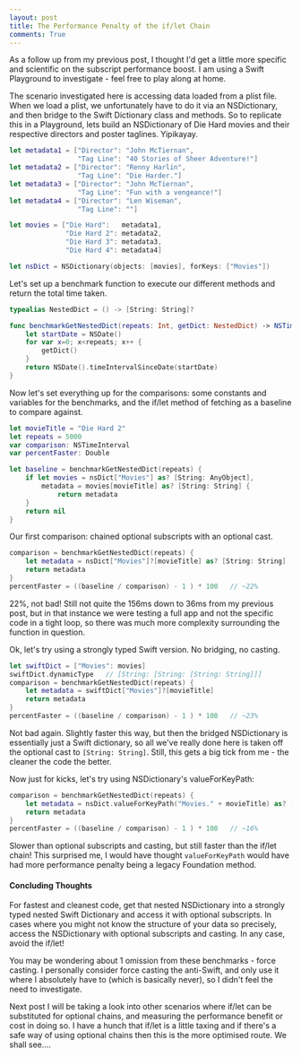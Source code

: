```yaml
---
layout: post
title: The Performance Penalty of the if/let Chain
comments: True
---
```


As a follow up from my previous post, I thought I'd get a little more specific and scientific on the subscript performance boost. I am using a Swift Playground to investigate - feel free to play along at home.

The scenario investigated here is accessing data loaded from a plist file. When we load a plist, we unfortunately have to do it via an NSDictionary, and then bridge to the Swift Dictionary class and methods. So to replicate this in a Playground, lets build an NSDictionary of Die Hard movies and their respective directors and poster taglines. Yipikayay.

```swift
let metadata1 = ["Director": "John McTiernan",
                 "Tag Line": "40 Stories of Sheer Adventure!"]
let metadata2 = ["Director": "Renny Harlin",
                 "Tag Line": "Die Harder."]
let metadata3 = ["Director": "John McTiernan",
                 "Tag Line": "Fun with a vengeance!"]
let metadata4 = ["Director": "Len Wiseman",
                 "Tag Line": ""]

let movies = ["Die Hard":   metadata1,
              "Die Hard 2": metadata2,
              "Die Hard 3": metadata3,
              "Die Hard 4": metadata4]

let nsDict = NSDictionary(objects: [movies], forKeys: ["Movies"])
```

Let's set up a benchmark function to execute our different methods and return the total time taken.

```swift
typealias NestedDict = () -> [String: String]?

func benchmarkGetNestedDict(repeats: Int, getDict: NestedDict) -> NSTimeInterval {
    let startDate = NSDate()
    for var x=0; x<repeats; x++ {
        getDict()
    }
    return NSDate().timeIntervalSinceDate(startDate)
}
```

Now let's set everything up for the comparisons: some constants and variables for the benchmarks, and the if/let method of fetching as a baseline to compare against.

```swift
let movieTitle = "Die Hard 2"
let repeats = 5000
var comparison: NSTimeInterval
var percentFaster: Double

let baseline = benchmarkGetNestedDict(repeats) {
    if let movies = nsDict["Movies"] as? [String: AnyObject],
        metadata = movies[movieTitle] as? [String: String] {
            return metadata
    }
    return nil
}
```

Our first comparison: chained optional subscripts with an optional cast.

```swift
comparison = benchmarkGetNestedDict(repeats) {
    let metadata = nsDict["Movies"]?[movieTitle] as? [String: String]
    return metadata
}
percentFaster = ((baseline / comparison) - 1 ) * 100   // ~22%
```

22%, not bad! Still not quite the 156ms down to 36ms from my previous post, but in that instance we were testing a full app and not the specific code in a tight loop, so there was much more complexity surrounding the function in question.

Ok, let's try using a strongly typed Swift version. No bridging, no casting.

```swift
let swiftDict = ["Movies": movies]
swiftDict.dynamicType   // [String: [String: [String: String]]]
comparison = benchmarkGetNestedDict(repeats) {
    let metadata = swiftDict["Movies"]?[movieTitle]
    return metadata
}
percentFaster = ((baseline / comparison) - 1 ) * 100   // ~23%
```

Not bad again. Slightly faster this way, but then the bridged NSDictionary is essentially just a Swift dictionary, so all we've really done here is taken off the optional cast to ```[String: String]```. Still, this gets a big tick from me - the cleaner the code the better.

Now just for kicks, let's try using NSDictionary's valueForKeyPath:

```swift
comparison = benchmarkGetNestedDict(repeats) {
    let metadata = nsDict.valueForKeyPath("Movies." + movieTitle) as? [String: String]
    return metadata
}
percentFaster = ((baseline / comparison) - 1 ) * 100   // ~16%
```

Slower than optional subscripts and casting, but still faster than the if/let chain! This surprised me, I would have thought ```valueForKeyPath``` would have had more performance penalty being a legacy Foundation method.

#### Concluding Thoughts

For fastest and cleanest code, get that nested NSDictionary into a strongly typed nested Swift Dictionary and access it with optional subscripts. In cases where you might not know the structure of your data so precisely, access the NSDictionary with optional subscripts and casting. In any case, avoid the if/let!

You may be wondering about 1 omission from these benchmarks - force casting. I personally consider force casting the anti-Swift, and only use it where I absolutely have to (which is basically never), so I didn't feel the need to investigate.

Next post I will be taking a look into other scenarios where if/let can be substituted for optional chains, and measuring the performance benefit or cost in doing so. I have a hunch that if/let is a little taxing and if there's a safe way of using optional chains then this is the more optimised route. We shall see....
